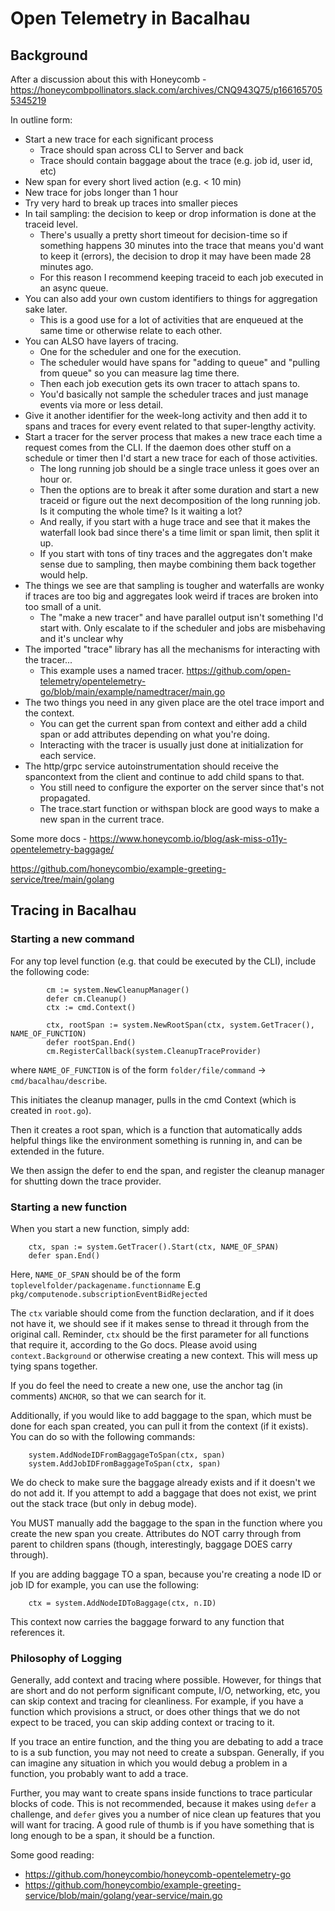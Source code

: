 # Open Telemetry in Bacalhau


## Background
After a discussion about this with Honeycomb - https://honeycombpollinators.slack.com/archives/CNQ943Q75/p1661657055345219

In outline form:
* Start a new trace for each significant process
  * Trace should span across CLI to Server and back
  * Trace should contain baggage about the trace (e.g. job id, user id, etc)
* New span for every short lived action (e.g. < 10 min)
* New trace for jobs longer than 1 hour
* Try very hard to break up traces into smaller pieces
* In tail sampling: the decision to keep or drop information is done at the traceid level. 
  * There's usually a pretty short timeout for decision-time so if something happens 30 minutes into the trace that means you'd want to keep it (errors), the decision to drop it may have been made 28 minutes ago.
  * For this reason I recommend keeping traceid to each job executed in an async queue.
* You can also add your own custom identifiers to things for aggregation sake later.
  * This is a good use for a lot of activities that are enqueued at the same time or otherwise relate to each other.
* You can ALSO have layers of tracing.
  * One for the scheduler and one for the execution.
  * The scheduler would have spans for "adding to queue" and "pulling from queue" so you can measure lag time there.
  * Then each job execution gets its own tracer to attach spans to.
  * You'd basically not sample the scheduler traces and just manage events via more or less detail.
* Give it another identifier for the week-long activity and then add it to spans and traces for every event related to that super-lengthy activity.
* Start a tracer for the server process that makes a new trace each time a request comes from the CLI. If the daemon does other stuff on a schedule or timer then I'd start a new trace for each of those activities.
  * The long running job should be a single trace unless it goes over an hour or.
  * Then the options are to break it after some duration and start a new traceid or figure out the next decomposition of the long running job. Is it computing the whole time? Is it waiting a lot?
  * And really, if you start with a huge trace and see that it makes the waterfall look bad since there's a time limit or span limit, then split it up.
  * If you start with tons of tiny traces and the aggregates don't make sense due to sampling, then maybe combining them back together would help.
* The things we see are that sampling is tougher and waterfalls are wonky if traces are too big and aggregates look weird if traces are broken into too small of a unit.
    * The "make a new tracer" and have parallel output isn't something I'd start with. Only escalate to if the scheduler and jobs are misbehaving and it's unclear why
* The imported "trace" library has all the mechanisms for interacting with the tracer...
  * This example uses a named tracer. https://github.com/open-telemetry/opentelemetry-go/blob/main/example/namedtracer/main.go
* The two things you need in any given place are the otel trace import and the context.
  * You can get the current span from context and either add a child span or add attributes depending on what you're doing.
  * Interacting with the tracer is usually just done at initialization for each service.
* The http/grpc service autoinstrumentation should receive the spancontext from the client and continue to add child spans to that.
  * You still need to configure the exporter on the server since that's not propagated.
  * The trace.start function or withspan block are good ways to make a new span in the current trace.

Some more docs - https://www.honeycomb.io/blog/ask-miss-o11y-opentelemetry-baggage/

https://github.com/honeycombio/example-greeting-service/tree/main/golang


## Tracing in Bacalhau

### Starting a new command
For any top level function (e.g. that could be executed by the CLI), include the following code:

```golang
		cm := system.NewCleanupManager()
		defer cm.Cleanup()
		ctx := cmd.Context()

		ctx, rootSpan := system.NewRootSpan(ctx, system.GetTracer(), NAME_OF_FUNCTION)
		defer rootSpan.End()
		cm.RegisterCallback(system.CleanupTraceProvider)
```

where `NAME_OF_FUNCTION` is of the form `folder/file/command` -> `cmd/bacalhau/describe`.

This initiates the cleanup manager, pulls in the cmd Context (which is created in `root.go`).

Then it creates a root span, which is a function that automatically adds helpful things like the environment something is running in, and can be extended in the future.

We then assign the defer to end the span, and register the cleanup manager for shutting down the trace provider.

### Starting a new function
When you start a new function, simply add:
```golang
	ctx, span := system.GetTracer().Start(ctx, NAME_OF_SPAN)
	defer span.End()
```
Here, `NAME_OF_SPAN` should be of the form `toplevelfolder/packagename.functionname` E.g `pkg/computenode.subscriptionEventBidRejected`

The `ctx` variable should come from the function declaration, and if it does not have it, we should see if it makes sense to thread it through from the original call. Reminder, `ctx` should be the first parameter for all functions that require it, according to the Go docs. Please avoid using `context.Background` or otherwise creating a new context. This will mess up tying spans together.

If you do feel the need to create a new one, use the anchor tag (in comments) `ANCHOR`, so that we can search for it.

Additionally, if you would like to add baggage to the span, which must be done for each span created, you can pull it from the context (if it exists). You can do so with the following commands:
```golang
	system.AddNodeIDFromBaggageToSpan(ctx, span)
	system.AddJobIDFromBaggageToSpan(ctx, span)
```

We do check to make sure the baggage already exists and if it doesn't we do not add it. If you attempt to add a baggage that does not exist, we print out the stack trace (but only in debug mode).

You MUST manually add the baggage to the span in the function where you create the new span you create. Attributes do NOT carry through from parent to children spans (though, interestingly, baggage DOES carry through).

If you are adding baggage TO a span, because you're creating a node ID or job ID for example, you can use the following:

```golang
	ctx = system.AddNodeIDToBaggage(ctx, n.ID)
```

This context now carries the baggage forward to any function that references it.

### Philosophy of Logging
Generally, add context and tracing where possible. However, for things that are short and do not perform significant compute, I/O, networking, etc, you can skip context and tracing for cleanliness. For example, if you have a function which provisions a struct, or does other things that we do not expect to be traced, you can skip adding context or tracing to it.

If you trace an entire function, and the thing you are debating to add a trace to is a sub function, you may not need to create a subspan. Generally, if you can imagine any situation in which you would debug a problem in a function, you probably want to add a trace.

Further, you may want to create spans inside functions to trace particular blocks of code. This is not recommended, because it makes using `defer` a challenge, and `defer` gives you a number of nice clean up features that you will want for tracing. A good rule of thumb is if you have something that is long enough to be a span, it should be a function.


Some good reading:
 - https://github.com/honeycombio/honeycomb-opentelemetry-go
 - https://github.com/honeycombio/example-greeting-service/blob/main/golang/year-service/main.go

